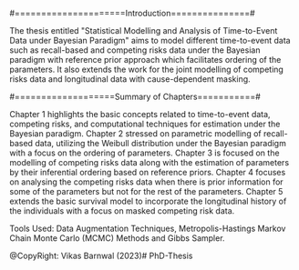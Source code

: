 #=====================Introduction===============#

The thesis entitled "Statistical Modelling and Analysis of Time-to-Event Data under Bayesian Paradigm" aims to model different time-to-event data such as recall-based and competing risks data under the Bayesian paradigm with reference prior approach which facilitates ordering of the parameters. It also extends the work for the joint modelling of competing risks data and longitudinal data with cause-dependent masking.

#===================Summary of Chapters===========#

Chapter 1 highlights the basic concepts related to time-to-event data, competing risks, and computational techniques for estimation under the Bayesian paradigm. 
Chapter 2 stressed on parametric modelling of recall-based data, utilizing the Weibull distribution under the Bayesian paradigm with a focus on the ordering of parameters. 
Chapter 3 is focused on the modelling of competing risks data along with the estimation of parameters by their inferential ordering based on reference priors. 
Chapter 4 focuses on analysing the competing risks data when there is prior information for some of the parameters but not for the rest of the parameters.
Chapter 5 extends the basic survival model to incorporate the longitudinal history of the individuals with a focus on masked competing risk data.

Tools Used: Data Augmentation Techniques, Metropolis-Hastings Markov Chain Monte Carlo (MCMC) Methods and Gibbs Sampler.

@CopyRight: Vikas Barnwal (2023)# PhD-Thesis
